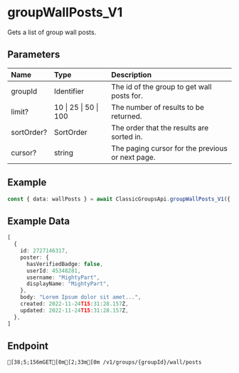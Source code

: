 
# groupWallPosts_V1
Gets a list of group wall posts.


## Parameters
| Name       | Type                  | Description                                      |
| :--------- | :-------------------- | :----------------------------------------------- |
| groupId    | Identifier            | The id of the group to get wall posts for.       |
| limit?     | 10 \| 25 \| 50 \| 100 | The number of results to be returned.            |
| sortOrder? | SortOrder             | The order that the results are sorted in.        |
| cursor?    | string                | The paging cursor for the previous or next page. |



## Example
```ts copy showLineNumbers
const { data: wallPosts } = await ClassicGroupsApi.groupWallPosts_V1({ groupId: 5850082 }); 
```


## Example Data
```ts copy showLineNumbers
[
  {
    id: 2727146317,
    poster: {
      hasVerifiedBadge: false,
      userId: 45348281,
      username: "MightyPart",
      displayName: "MightyPart",
    },
    body: "Lorem Ipsum dolor sit amet...",
    created: 2022-11-24T15:31:28.157Z,
    updated: 2022-11-24T15:31:28.157Z,
  },
] 
```


## Endpoint
```ansi
[38;5;156mGET[0m[2;33m[0m /v1/groups/{groupId}/wall/posts
```
  